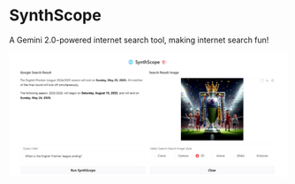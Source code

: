 # **SynthScope**

A Gemini 2.0-powered internet search tool, making internet search fun!

![SynthScope](SynthScope.jpg)
